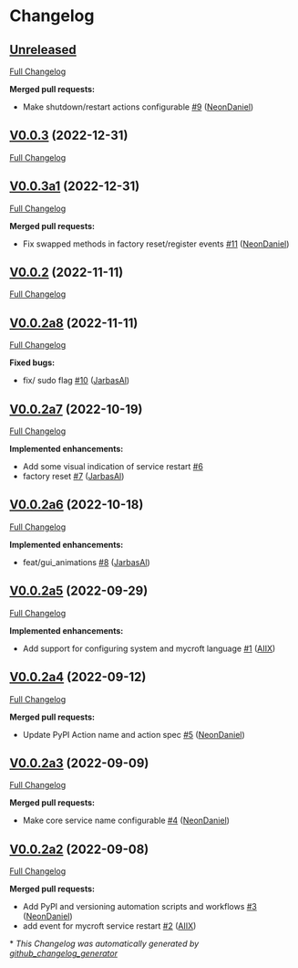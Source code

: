 # Changelog

## [Unreleased](https://github.com/OpenVoiceOS/ovos-PHAL-plugin-system/tree/HEAD)

[Full Changelog](https://github.com/OpenVoiceOS/ovos-PHAL-plugin-system/compare/V0.0.3...HEAD)

**Merged pull requests:**

- Make shutdown/restart actions configurable [\#9](https://github.com/OpenVoiceOS/ovos-PHAL-plugin-system/pull/9) ([NeonDaniel](https://github.com/NeonDaniel))

## [V0.0.3](https://github.com/OpenVoiceOS/ovos-PHAL-plugin-system/tree/V0.0.3) (2022-12-31)

[Full Changelog](https://github.com/OpenVoiceOS/ovos-PHAL-plugin-system/compare/V0.0.3a1...V0.0.3)

## [V0.0.3a1](https://github.com/OpenVoiceOS/ovos-PHAL-plugin-system/tree/V0.0.3a1) (2022-12-31)

[Full Changelog](https://github.com/OpenVoiceOS/ovos-PHAL-plugin-system/compare/V0.0.2...V0.0.3a1)

**Merged pull requests:**

- Fix swapped methods in factory reset/register events [\#11](https://github.com/OpenVoiceOS/ovos-PHAL-plugin-system/pull/11) ([NeonDaniel](https://github.com/NeonDaniel))

## [V0.0.2](https://github.com/OpenVoiceOS/ovos-PHAL-plugin-system/tree/V0.0.2) (2022-11-11)

[Full Changelog](https://github.com/OpenVoiceOS/ovos-PHAL-plugin-system/compare/V0.0.2a8...V0.0.2)

## [V0.0.2a8](https://github.com/OpenVoiceOS/ovos-PHAL-plugin-system/tree/V0.0.2a8) (2022-11-11)

[Full Changelog](https://github.com/OpenVoiceOS/ovos-PHAL-plugin-system/compare/V0.0.2a7...V0.0.2a8)

**Fixed bugs:**

- fix/ sudo flag [\#10](https://github.com/OpenVoiceOS/ovos-PHAL-plugin-system/pull/10) ([JarbasAl](https://github.com/JarbasAl))

## [V0.0.2a7](https://github.com/OpenVoiceOS/ovos-PHAL-plugin-system/tree/V0.0.2a7) (2022-10-19)

[Full Changelog](https://github.com/OpenVoiceOS/ovos-PHAL-plugin-system/compare/V0.0.2a6...V0.0.2a7)

**Implemented enhancements:**

- Add some visual indication of service restart [\#6](https://github.com/OpenVoiceOS/ovos-PHAL-plugin-system/issues/6)
- factory reset [\#7](https://github.com/OpenVoiceOS/ovos-PHAL-plugin-system/pull/7) ([JarbasAl](https://github.com/JarbasAl))

## [V0.0.2a6](https://github.com/OpenVoiceOS/ovos-PHAL-plugin-system/tree/V0.0.2a6) (2022-10-18)

[Full Changelog](https://github.com/OpenVoiceOS/ovos-PHAL-plugin-system/compare/V0.0.2a5...V0.0.2a6)

**Implemented enhancements:**

- feat/gui\_animations [\#8](https://github.com/OpenVoiceOS/ovos-PHAL-plugin-system/pull/8) ([JarbasAl](https://github.com/JarbasAl))

## [V0.0.2a5](https://github.com/OpenVoiceOS/ovos-PHAL-plugin-system/tree/V0.0.2a5) (2022-09-29)

[Full Changelog](https://github.com/OpenVoiceOS/ovos-PHAL-plugin-system/compare/V0.0.2a4...V0.0.2a5)

**Implemented enhancements:**

- Add support for configuring system and mycroft language [\#1](https://github.com/OpenVoiceOS/ovos-PHAL-plugin-system/pull/1) ([AIIX](https://github.com/AIIX))

## [V0.0.2a4](https://github.com/OpenVoiceOS/ovos-PHAL-plugin-system/tree/V0.0.2a4) (2022-09-12)

[Full Changelog](https://github.com/OpenVoiceOS/ovos-PHAL-plugin-system/compare/V0.0.2a3...V0.0.2a4)

**Merged pull requests:**

- Update PyPI Action name and action spec [\#5](https://github.com/OpenVoiceOS/ovos-PHAL-plugin-system/pull/5) ([NeonDaniel](https://github.com/NeonDaniel))

## [V0.0.2a3](https://github.com/OpenVoiceOS/ovos-PHAL-plugin-system/tree/V0.0.2a3) (2022-09-09)

[Full Changelog](https://github.com/OpenVoiceOS/ovos-PHAL-plugin-system/compare/V0.0.2a2...V0.0.2a3)

**Merged pull requests:**

- Make core service name configurable [\#4](https://github.com/OpenVoiceOS/ovos-PHAL-plugin-system/pull/4) ([NeonDaniel](https://github.com/NeonDaniel))

## [V0.0.2a2](https://github.com/OpenVoiceOS/ovos-PHAL-plugin-system/tree/V0.0.2a2) (2022-09-08)

[Full Changelog](https://github.com/OpenVoiceOS/ovos-PHAL-plugin-system/compare/e2891964fdd97eaee965b332d3fa6413abd2a3a1...V0.0.2a2)

**Merged pull requests:**

- Add PyPI and versioning automation scripts and workflows [\#3](https://github.com/OpenVoiceOS/ovos-PHAL-plugin-system/pull/3) ([NeonDaniel](https://github.com/NeonDaniel))
- add event for mycroft service restart [\#2](https://github.com/OpenVoiceOS/ovos-PHAL-plugin-system/pull/2) ([AIIX](https://github.com/AIIX))



\* *This Changelog was automatically generated by [github_changelog_generator](https://github.com/github-changelog-generator/github-changelog-generator)*
